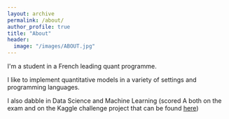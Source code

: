 ```yaml
---
layout: archive
permalink: /about/
author_profile: true
title: "About"
header:
  image: "/images/ABOUT.jpg"
---
```

I'm a student in a French leading quant programme.

I like to implement quantitative models in a variety of settings and programming languages.

I also dabble in Data Science and Machine Learning (scored A both on the exam and on the Kaggle challenge project that can be found [here](/porto-seguro-kaggle-challenge-part1/))
